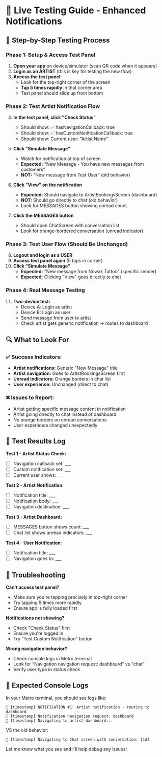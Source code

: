 # 🧪 Live Testing Guide - Enhanced Notifications

## 🚀 **Step-by-Step Testing Process**

### **Phase 1: Setup & Access Test Panel**

1. **Open your app** on device/simulator (scan QR code when it appears)
2. **Login as an ARTIST** (this is key for testing the new flow)
3. **Access the test panel:**
   - Look for the top-right corner of the screen
   - **Tap 5 times rapidly** in that corner area
   - Test panel should slide up from bottom

### **Phase 2: Test Artist Notification Flow** 

4. **In the test panel, click "Check Status"**
   - Should show: ✅ hasNavigationCallback: true
   - Should show: ✅ hasCustomNotificationCallback: true
   - Should show: Current user: "Artist Name"

5. **Click "Simulate Message"**
   - Watch for notification at top of screen
   - **Expected:** "New Message - You have new messages from customers"
   - **NOT:** "New message from Test User" (old behavior)

6. **Click "View" on the notification**
   - **Expected:** Should navigate to ArtistBookingsScreen (dashboard)
   - **NOT:** Should go directly to chat (old behavior)
   - Look for MESSAGES button showing unread count

7. **Click the MESSAGES button**
   - Should open ChatScreen with conversation list
   - Look for orange-bordered conversation (unread indicator)

### **Phase 3: Test User Flow (Should Be Unchanged)**

8. **Logout and login as a USER**
9. **Access test panel again** (5 taps in corner)
10. **Click "Simulate Message"**
    - **Expected:** "New message from Nowak Tattoo" (specific sender)
    - **Expected:** Clicking "View" goes directly to chat

### **Phase 4: Real Message Testing**

11. **Two-device test:**
    - Device A: Login as artist
    - Device B: Login as user  
    - Send message from user to artist
    - Check artist gets generic notification → routes to dashboard

## 🔍 **What to Look For**

### **✅ Success Indicators:**
- **Artist notifications:** Generic "New Message" title
- **Artist navigation:** Goes to ArtistBookingsScreen first
- **Unread indicators:** Orange borders in chat list
- **User experience:** Unchanged (direct to chat)

### **❌ Issues to Report:**
- Artist getting specific message content in notification
- Artist going directly to chat instead of dashboard
- No orange borders on unread conversations
- User experience changed unexpectedly

## 📝 **Test Results Log**

**Test 1 - Artist Status Check:**
- [ ] Navigation callback set: ___
- [ ] Custom notification set: ___
- [ ] Current user shows: ___

**Test 2 - Artist Notification:**
- [ ] Notification title: ___
- [ ] Notification body: ___
- [ ] Navigation destination: ___

**Test 3 - Artist Dashboard:**
- [ ] MESSAGES button shows count: ___
- [ ] Chat list shows unread indicators: ___

**Test 4 - User Notification:**
- [ ] Notification title: ___
- [ ] Navigation goes to: ___

## 🐛 **Troubleshooting**

**Can't access test panel?**
- Make sure you're tapping precisely in top-right corner
- Try tapping 5 times more rapidly
- Ensure app is fully loaded first

**Notifications not showing?**
- Check "Check Status" first
- Ensure you're logged in
- Try "Test Custom Notification" button

**Wrong navigation behavior?**
- Check console logs in Metro terminal
- Look for "Navigation navigation request: dashboard" vs "chat"
- Verify user type in status check

## 📱 **Expected Console Logs**

In your Metro terminal, you should see logs like:

```
📱 [timestamp] NOTIFICATION #1: Artist notification - routing to dashboard
📱 [timestamp] Notification navigation request: dashboard
📱 [timestamp] Navigating to artist dashboard...
```

VS the old behavior:
```
📱 [timestamp] Navigating to Chat screen with conversation: [id]
```

Let me know what you see and I'll help debug any issues!
